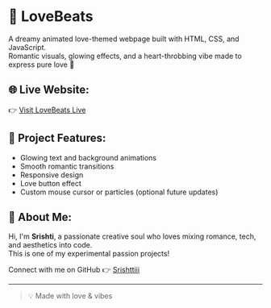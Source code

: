 # 💖 LoveBeats

A dreamy animated love-themed webpage built with HTML, CSS, and JavaScript.  
Romantic visuals, glowing effects, and a heart-throbbing vibe made to express pure love 💫

## 🌐 Live Website:
👉 [Visit LoveBeats Live](https://Srishttiii.github.io/LoveBeats/)

## 📁 Project Features:
- Glowing text and background animations
- Smooth romantic transitions
- Responsive design
- Love button effect
- Custom mouse cursor or particles (optional future updates)

## 🧚 About Me:
Hi, I'm **Srishti**, a passionate creative soul who loves mixing romance, tech, and aesthetics into code.  
This is one of my experimental passion projects!

Connect with me on GitHub 👉 [Srishttiii](https://github.com/Srishttiii)

---

> 💡 Made with love & vibes
